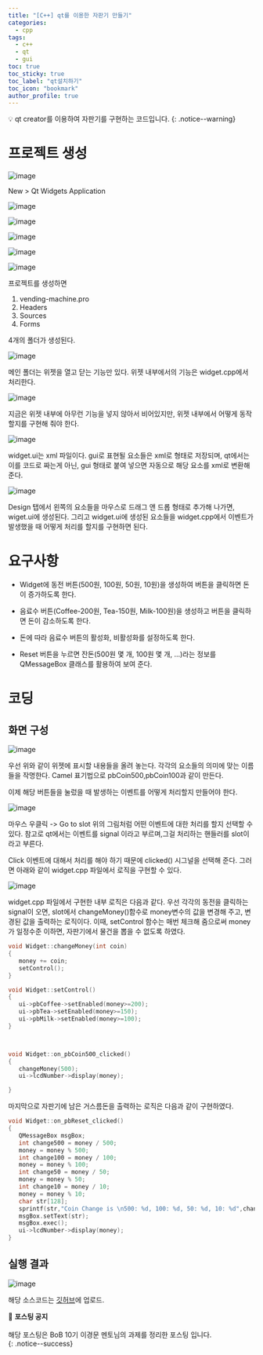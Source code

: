 ```yaml
---
title: "[C++] qt를 이용한 자판기 만들기"
categories:
  - cpp
tags:
  - c++
  - qt
  - gui
toc: true
toc_sticky: true
toc_label: "qt설치하기"
toc_icon: "bookmark"
author_profile: true
---
```


💡 qt creator를 이용하여 자판기를 구현하는 코드입니다.
{: .notice--warning}

# 프로젝트 생성

![image](https://user-images.githubusercontent.com/33647663/148917729-3039c62c-b4b8-433c-b3a9-b81bdbd4bbc7.png)

New > Qt Widgets Application 


![image](https://user-images.githubusercontent.com/33647663/148917941-d853f64a-2db7-48e1-aac6-d3e46294fb01.png)


![image](https://user-images.githubusercontent.com/33647663/148918081-65173279-4f10-495e-ae7e-856ea04cff52.png)


![image](https://user-images.githubusercontent.com/33647663/148918127-de93c86a-1019-402c-89b0-28c161ea728f.png)

![image](https://user-images.githubusercontent.com/33647663/148918232-9c7dfd08-38fd-47d1-857b-8e87efbc642e.png)

![image](https://user-images.githubusercontent.com/33647663/148918287-3465965d-ad83-41bd-b3bb-1c8fb4d88aad.png)

프로젝트를 생성하면
1. vending-machine.pro
2. Headers
3. Sources
4. Forms

4개의 폴더가 생성된다.

![image](https://user-images.githubusercontent.com/33647663/148918975-e44aabd1-48d1-4a5a-aefd-42c5790580ce.png)

메인 폴더는 위젯을 열고 닫는 기능만 있다. 위젯 내부에서의 기능은 widget.cpp에서 처리한다.

![image](https://user-images.githubusercontent.com/33647663/148919061-afe1ab37-d839-4453-b7f0-dbdd9c3f3762.png)

지금은 위젯 내부에 아무런 기능을 넣지 않아서 비어있지만, 위젯 내부에서 어떻게 동작할지를 구현해 줘야 한다.


![image](https://user-images.githubusercontent.com/33647663/148919240-7a9e35f5-994a-499a-9373-07e2ed1b49ea.png)

widget.ui는 xml 파일이다. gui로 표현될 요소들은 xml로 형태로 저장되며, qt에서는 이를 코드로 짜는게 아닌, gui 형태로 붙여 넣으면 자동으로 해당 요소를 xml로 변환해 준다.

![image](https://user-images.githubusercontent.com/33647663/148919483-182d9612-d0c7-4654-9882-69cc77d107a7.png)

Design 탭에서 왼쪽의 요소들을 마우스로 드래그 앤 드롭 형태로 추가해 나가면, wiget.ui에 생성된다. 그리고 widget.ui에 생성된 요소들을 widget.cpp에서 이벤트가 발생했을 때 어떻게 처리를 할지를 구현하면 된다.

# 요구사항
- Widget에 동전 버튼(500원, 100원, 50원, 10원)을 생성하여 버튼을 클릭하면 돈이 증가하도록 한다.


- 음료수 버튼(Coffee-200원, Tea-150원, Milk-100원)을 생성하고 버튼을 클릭하면 돈이 감소하도록 한다.


- 돈에 따라 음료수 버튼의 활성화, 비활성화를 설정하도록 한다.


- Reset 버튼을 누르면 잔돈(500원 몇 개, 100원 몇 개, ...)라는 정보를 QMessageBox 클래스를 활용하여 보여 준다.


# 코딩

## 화면 구성

 ![image](https://user-images.githubusercontent.com/33647663/148921010-86431474-358c-42b1-9e89-2906356c07eb.png)

 우선 위와 같이 위젯에 표시할 내용들을 올려 놓는다. 각각의 요소들의 의미에 맞는 이름들을 작명한다. Camel 표기법으로 pbCoin500,pbCoin100과 같이 만든다.

 이제 해당 버튼들을 눌렀을 때 발생하는 이벤트를 어떻게 처리할지 만들어야 한다.

 ![image](https://user-images.githubusercontent.com/33647663/148921414-a28a3e08-878b-4b57-8b28-ebb184ad3894.png)

 마우스 우클릭 -> Go to slot 
 위의 그림처럼 어떤 이벤트에 대한 처리를 할지 선택할 수 있다. 참고로 qt에서는 이벤트를 signal 이라고 부르며,그걸 처리하는 핸들러를 slot이라고 부른다.

 Click 이벤트에 대해서 처리를 해야 하기 때문에 clicked() 시그널을 선택해 준다. 그러면 아래와 같이 widget.cpp 파일에서 로직을 구현할 수 있다.


 ![image](https://user-images.githubusercontent.com/33647663/148931719-d6da5b0c-5dbd-4e37-ba18-b7e0781c1c69.png)

widget.cpp 파일에서 구현한 내부 로직은 다음과 같다.
우선 각각의 동전을 클릭하는 signal이 오면, slot에서 changeMoney()함수로 money변수의 값을 변경해 주고, 변경된 값을 출력하는 로직이다.
이때, setControl 함수는 매번 체크해 줌으로써 money가 일정수준 이하면, 자판기에서 물건을 뽑을 수 없도록 하였다.

 ```cpp
void Widget::changeMoney(int coin)
{
    money += coin;
    setControl();
}

void Widget::setControl()
{
    ui->pbCoffee->setEnabled(money>=200);
    ui->pbTea->setEnabled(money>=150);
    ui->pbMilk->setEnabled(money>=100);
}



void Widget::on_pbCoin500_clicked()
{
    changeMoney(500);
    ui->lcdNumber->display(money);

}

 ```

 마지막으로 자판기에 남은 거스름돈을 출력하는 로직은 다음과 같이 구현하였다.

 ```cpp
void Widget::on_pbReset_clicked()
{
    QMessageBox msgBox;
    int change500 = money / 500;
    money = money % 500;
    int change100 = money / 100;
    money = money % 100;
    int change50 = money / 50;
    money = money % 50;
    int change10 = money / 10;
    money = money % 10;
    char str[128];
    sprintf(str,"Coin Change is \n500: %d, 100: %d, 50: %d, 10: %d",change500,change100,change50,change10);
    msgBox.setText(str);
    msgBox.exec();
    ui->lcdNumber->display(money);
}
 ```


## 실행 결과
 ![image](https://user-images.githubusercontent.com/33647663/148971317-11b24aaf-88c2-4590-89cf-a61a093c387b.png)

 해당 소스코드는 [깃허브](https://github.com/kangmyoungseok/vending-machine)에 업로드.
 



🔔 **포스팅 공지** <br><br>
해당 포스팅은 BoB 10기 이경문 멘토님의 과제를 정리한 포스팅 입니다.<br>
{: .notice--success}